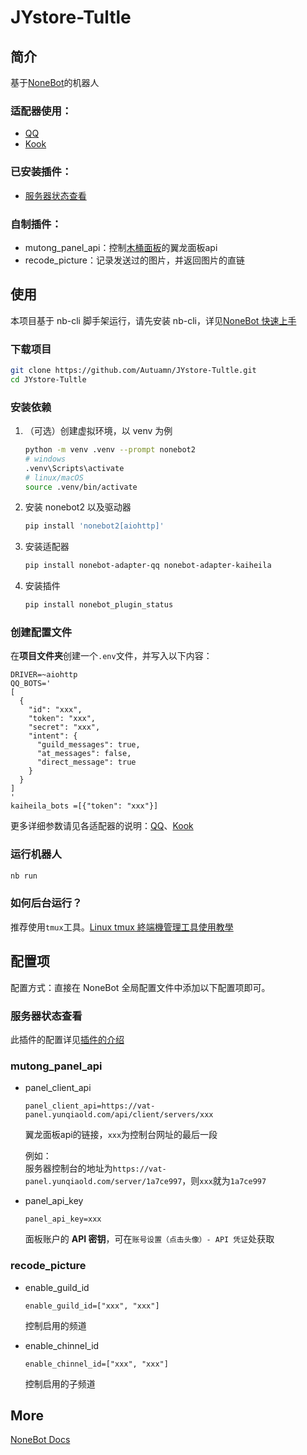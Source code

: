 # JYstore-Tultle

## 简介

基于[NoneBot](https://nonebot.dev/)的机器人

### 适配器使用：

- [QQ](https://github.com/nonebot/adapter-qq)
- [Kook](https://github.com/Tian-que/nonebot-adapter-kaiheila)

### 已安装插件：

- [服务器状态查看](https://github.com/cscs181/QQ-GitHub-Bot/tree/master/src/plugins/nonebot_plugin_status)

### 自制插件：
- mutong_panel_api：控制[木桶面板](https://vat.yunqiaold.com/index.php)的翼龙面板api
- recode_picture：记录发送过的图片，并返回图片的直链

## 使用

本项目基于 nb-cli 脚手架运行，请先安装 nb-cli，详见[NoneBot 快速上手](https://nonebot.dev/docs/quick-start)

### 下载项目
```bash
git clone https://github.com/Autuamn/JYstore-Tultle.git
cd JYstore-Tultle
```

### 安装依赖

1. （可选）创建虚拟环境，以 venv 为例

    ```bash
    python -m venv .venv --prompt nonebot2
    # windows
    .venv\Scripts\activate
    # linux/macOS
    source .venv/bin/activate
    ```

2. 安装 nonebot2 以及驱动器

   ```bash
   pip install 'nonebot2[aiohttp]'
   ```

3. 安装适配器

    ```bash
    pip install nonebot-adapter-qq nonebot-adapter-kaiheila
    ```

4. 安装插件

    ```bash
    pip install nonebot_plugin_status
    ```

### 创建配置文件

在**项目文件夹**创建一个`.env`文件，并写入以下内容：
```dotenv
DRIVER=~aiohttp
QQ_BOTS='
[
  {
    "id": "xxx",
    "token": "xxx",
    "secret": "xxx",
    "intent": {
      "guild_messages": true,
      "at_messages": false,
      "direct_message": true
    }
  }
]
'
kaiheila_bots =[{"token": "xxx"}]
```

更多详细参数请见各适配器的说明：[QQ](https://github.com/nonebot/adapter-qq)、[Kook](https://github.com/Tian-que/nonebot-adapter-kaiheila/blob/master/MANUAL.md)

### 运行机器人

```bash
nb run
```

### 如何后台运行？

推荐使用`tmux`工具。[Linux tmux 終端機管理工具使用教學](https://blog.gtwang.org/linux/linux-tmux-terminal-multiplexer-tutorial/)

## 配置项

配置方式：直接在 NoneBot 全局配置文件中添加以下配置项即可。

### 服务器状态查看

此插件的配置详见[插件的介绍](https://github.com/cscs181/QQ-GitHub-Bot/tree/master/src/plugins/nonebot_plugin_status)

### mutong_panel_api

- panel_client_api

    ```dotenv
    panel_client_api=https://vat-panel.yunqiaold.com/api/client/servers/xxx
    ```

    翼龙面板api的链接，`xxx`为控制台网址的最后一段

    例如：<br>
    服务器控制台的地址为`https://vat-panel.yunqiaold.com/server/1a7ce997`，则`xxx`就为`1a7ce997`

- panel_api_key

    ```dotenv
    panel_api_key=xxx
    ```

    面板账户的 **API 密钥**，可在`账号设置（点击头像）- API 凭证`处获取

### recode_picture

- enable_guild_id

    ```dotenv
    enable_guild_id=["xxx", "xxx"]
    ```

    控制启用的频道

- enable_chinnel_id

    ```dotenv
    enable_chinnel_id=["xxx", "xxx"]
    ```

    控制启用的子频道

## More

[NoneBot Docs](https://nonebot.dev/)
